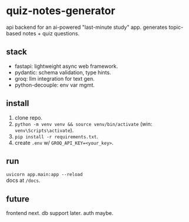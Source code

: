 
# quiz-notes-generator

api backend for an ai-powered "last-minute study" app. generates topic-based notes + quiz questions.

## stack
- fastapi: lightweight async web framework.
- pydantic: schema validation, type hints.
- groq: llm integration for text gen.
- python-decouple: env var mgmt.

## install
1. clone repo.
2. `python -m venv venv && source venv/bin/activate` (win: `venv\Scripts\activate`).
3. `pip install -r requirements.txt`.
4. create `.env` w/ `GROQ_API_KEY=<your_key>`.

## run
`uvicorn app.main:app --reload`  
docs at `/docs`.


## future
frontend next. db support later. auth maybe.

